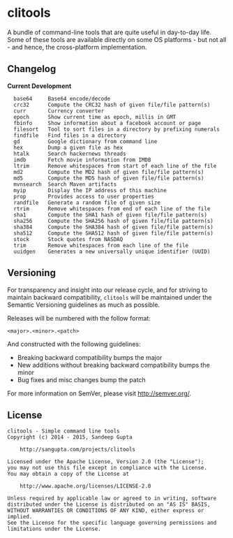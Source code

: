 clitools
========

A bundle of command-line tools that are quite useful in day-to-day life. Some of these tools
are available directly on some OS platforms - but not all - and hence, the cross-platform
implementation.

Changelog
---------

**Current Development**

```
  base64     Base64 encode/decode                                   
  crc32      Compute the CRC32 hash of given file/file pattern(s)   
  curr       Currency converter                                     
  epoch      Show current time as epoch, millis in GMT              
  fbinfo     Show information about a facebook account or page      
  filesort   Tool to sort files in a directory by prefixing numerals
  findfile   Find files in a directory                              
  gd         Google dictionary from command line                    
  hex        Dump a given file as hex                               
  htalk      Search hackernews threads                              
  imdb       Fetch movie information from IMDB                      
  ltrim      Remove whitespaces from start of each line of the file 
  md2        Compute the MD2 hash of given file/file pattern(s)     
  md5        Compute the MD5 hash of given file/file pattern(s)     
  mvnsearch  Search Maven artifacts                                 
  myip       Display the IP address of this machine                 
  prop       Provides access to user properties                     
  randfile   Generate a random file of given size                   
  rtrim      Remove whitespaces from end of each line of the file   
  sha1       Compute the SHA1 hash of given file/file pattern(s)    
  sha256     Compute the SHA256 hash of given file/file pattern(s)  
  sha384     Compute the SHA384 hash of given file/file pattern(s)  
  sha512     Compute the SHA512 hash of given file/file pattern(s)  
  stock      Stock quotes from NASDAQ                               
  trim       Remove whitespaces from each line of the file          
  uuidgen    Generates a new universally unique identifier (UUID)   
```

Versioning
----------

For transparency and insight into our release cycle, and for striving to maintain backward compatibility, 
`clitools` will be maintained under the Semantic Versioning guidelines as much as possible.

Releases will be numbered with the follow format:

`<major>.<minor>.<patch>`

And constructed with the following guidelines:

* Breaking backward compatibility bumps the major
* New additions without breaking backward compatibility bumps the minor
* Bug fixes and misc changes bump the patch

For more information on SemVer, please visit http://semver.org/.

License
-------
	
```
clitools - Simple command line tools
Copyright (c) 2014 - 2015, Sandeep Gupta

	http://sangupta.com/projects/clitools

Licensed under the Apache License, Version 2.0 (the "License");
you may not use this file except in compliance with the License.
You may obtain a copy of the License at

	http://www.apache.org/licenses/LICENSE-2.0

Unless required by applicable law or agreed to in writing, software
distributed under the License is distributed on an "AS IS" BASIS,
WITHOUT WARRANTIES OR CONDITIONS OF ANY KIND, either express or implied.
See the License for the specific language governing permissions and
limitations under the License.
```

